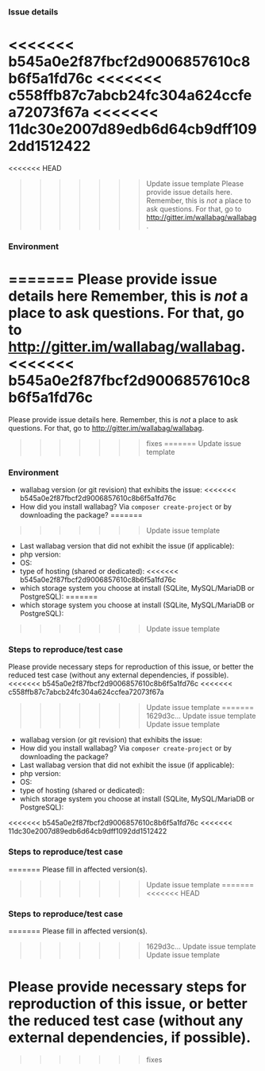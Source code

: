 ### Issue details

<<<<<<< b545a0e2f87fbcf2d9006857610c8b6f5a1fd76c
<<<<<<< c558ffb87c7abcb24fc304a624ccfea72073f67a
<<<<<<< 11dc30e2007d89edb6d64cb9dff1092dd1512422
=======
<<<<<<< HEAD
>>>>>>> Update issue template
Please provide issue details here.
Remember, this is _not_ a place to ask questions. For that, go to http://gitter.im/wallabag/wallabag.

### Environment
=======
Please provide issue details here Remember, this is _not_ a place to ask questions. For that, go to http://gitter.im/wallabag/wallabag.
<<<<<<< b545a0e2f87fbcf2d9006857610c8b6f5a1fd76c
=======
Please provide issue details here.
Remember, this is _not_ a place to ask questions. For that, go to http://gitter.im/wallabag/wallabag.
>>>>>>> fixes
=======
>>>>>>> Update issue template

### Environment

* wallabag version (or git revision) that exhibits the issue:
<<<<<<< b545a0e2f87fbcf2d9006857610c8b6f5a1fd76c
* How did you install wallabag? Via `composer create-project` or by downloading the package?
=======
>>>>>>> Update issue template
* Last wallabag version that did not exhibit the issue (if applicable):
* php version:
* OS:
* type of hosting (shared or dedicated):
<<<<<<< b545a0e2f87fbcf2d9006857610c8b6f5a1fd76c
* which storage system you choose at install (SQLite, MySQL/MariaDB or PostgreSQL):
=======
* which storage system you choose at install (SQLite, MySQL/MariaDB or PostgreSQL): 
>>>>>>> Update issue template

### Steps to reproduce/test case

Please provide necessary steps for reproduction of this issue, or better the
reduced test case (without any external dependencies, if possible).
<<<<<<< b545a0e2f87fbcf2d9006857610c8b6f5a1fd76c
<<<<<<< c558ffb87c7abcb24fc304a624ccfea72073f67a
>>>>>>> Update issue template
=======
>>>>>>> 1629d3c... Update issue template
>>>>>>> Update issue template

* wallabag version (or git revision) that exhibits the issue:
* How did you install wallabag? Via `composer create-project` or by downloading the package?
* Last wallabag version that did not exhibit the issue (if applicable):
* php version:
* OS:
* type of hosting (shared or dedicated):
* which storage system you choose at install (SQLite, MySQL/MariaDB or PostgreSQL):

<<<<<<< b545a0e2f87fbcf2d9006857610c8b6f5a1fd76c
<<<<<<< 11dc30e2007d89edb6d64cb9dff1092dd1512422
### Steps to reproduce/test case
=======
Please fill in affected version(s).
>>>>>>> Update issue template
=======
<<<<<<< HEAD
### Steps to reproduce/test case
=======
Please fill in affected version(s).
>>>>>>> 1629d3c... Update issue template
>>>>>>> Update issue template

Please provide necessary steps for reproduction of this issue, or better the
reduced test case (without any external dependencies, if possible).
=======
>>>>>>> fixes
